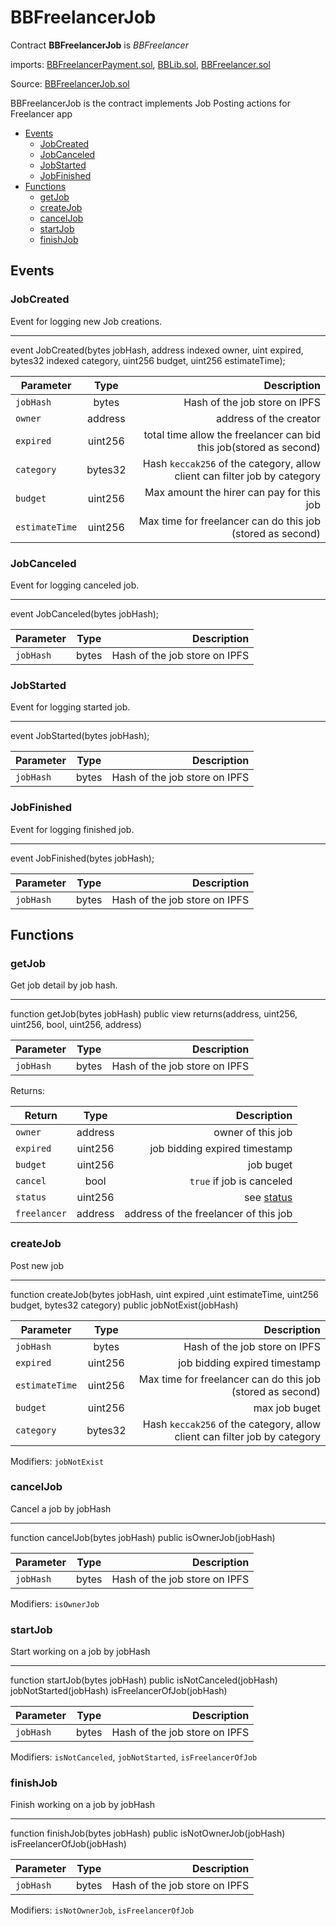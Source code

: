# BBFreelancerJob

Contract **BBFreelancerJob** is *BBFreelancer* 

imports: [BBFreelancerPayment.sol](../../src/contracts/BBFreelancerPayment.sol), [BBLib.sol](../../src/contracts/BBLib.sol), [BBFreelancer.sol](../../src/contracts/BBFreelancer.sol)

Source: [BBFreelancerJob.sol](../../src/contracts/BBFreelancerJob.sol)

BBFreelancerJob is the contract implements Job Posting actions for Freelancer app


  * [Events](#events)
     * [JobCreated](#jobcreated)
     * [JobCanceled](#jobcanceled)
     * [JobStarted](#jobstarted)
     * [JobFinished](#jobfinished)
  * [Functions](#functions)
     * [getJob](#getjob)
     * [createJob](#createjob)
     * [cancelJob](#canceljob)
     * [startJob](#startjob)
     * [finishJob](#finishjob)

## Events

### JobCreated
Event for logging new Job creations.

---
event JobCreated(bytes jobHash, address indexed owner, uint expired, bytes32 indexed category, uint256  budget, uint256 estimateTime);

| Parameter     | Type          | Description                 |
| ------------- |:-------------:| ---------------------------:|
| `jobHash`       | bytes          | Hash of the job store on IPFS|
| `owner`         | address          |  address of the creator|
| `expired`           | uint256          |  total time allow the freelancer can bid this job(stored as second)|
| `category`       | bytes32          |  Hash `keccak256` of the category, allow client can filter job by category|
| `budget`       | uint256          |  Max amount the hirer can pay for this job|
| `estimateTime`       | uint256          |  Max time for freelancer can do this job (stored as second)|

### JobCanceled
Event for logging canceled job.

---
event JobCanceled(bytes jobHash);


| Parameter     | Type          | Description                 |
| ------------- |:-------------:| ---------------------------:|
| `jobHash`       | bytes          | Hash of the job store on IPFS|

### JobStarted
Event for logging started job.

---
event JobStarted(bytes jobHash);


| Parameter     | Type          | Description                 |
| ------------- |:-------------:| ---------------------------:|
| `jobHash`       | bytes          | Hash of the job store on IPFS|

### JobFinished
Event for logging finished job.

---
event JobFinished(bytes jobHash);


| Parameter     | Type          | Description                 |
| ------------- |:-------------:| ---------------------------:|
| `jobHash`       | bytes          | Hash of the job store on IPFS|

## Functions

### getJob
Get job detail by job hash.

---
function getJob(bytes jobHash) public view returns(address, uint256, uint256, bool, uint256, address)

| Parameter     | Type          | Description                 |
| ------------- |:-------------:| ---------------------------:|
| `jobHash`       | bytes          | Hash of the job store on IPFS|

Returns:

| Return     | Type          | Description                 |
| ------------- |:-------------:| ---------------------------:|
| `owner`       | address          | owner of this job|
| `expired`       | uint256          | job bidding expired timestamp|
| `budget`       | uint256          | job buget|
| `cancel`       | bool          | `true` if job is canceled|
| `status`       | uint256          | see [status](#status)|
| `freelancer`       | address          | address of the freelancer of this job|


### createJob
Post new job

---
function createJob(bytes jobHash, uint expired ,uint estimateTime, uint256 budget, bytes32 category) public 
  jobNotExist(jobHash)


| Parameter     | Type          | Description                 |
| ------------- |:-------------:| ---------------------------:|
| `jobHash`       | bytes          | Hash of the job store on IPFS|
| `expired`       | uint256          | job bidding expired timestamp|
| `estimateTime`       | uint256          |  Max time for freelancer can do this job (stored as second)|
| `budget`       | uint256          | max job buget|
| `category`       | bytes32          | Hash `keccak256` of the category, allow client can filter job by category|

Modifiers: `jobNotExist`


### cancelJob
Cancel a job by jobHash

---
function cancelJob(bytes jobHash) public 
  isOwnerJob(jobHash)


| Parameter     | Type          | Description                 |
| ------------- |:-------------:| ---------------------------:|
| `jobHash`       | bytes          | Hash of the job store on IPFS|

Modifiers: `isOwnerJob`


### startJob
Start working on a job by jobHash

---
function startJob(bytes jobHash) public 
  isNotCanceled(jobHash)
  jobNotStarted(jobHash)
  isFreelancerOfJob(jobHash)


| Parameter     | Type          | Description                 |
| ------------- |:-------------:| ---------------------------:|
| `jobHash`       | bytes          | Hash of the job store on IPFS|

Modifiers: `isNotCanceled`, `jobNotStarted`, `isFreelancerOfJob`


### finishJob
Finish working on a job by jobHash

---
function finishJob(bytes jobHash) public 
  isNotOwnerJob(jobHash) 
  isFreelancerOfJob(jobHash) 


| Parameter     | Type          | Description                 |
| ------------- |:-------------:| ---------------------------:|
| `jobHash`       | bytes          | Hash of the job store on IPFS|

Modifiers: `isNotOwnerJob`, `isFreelancerOfJob`






